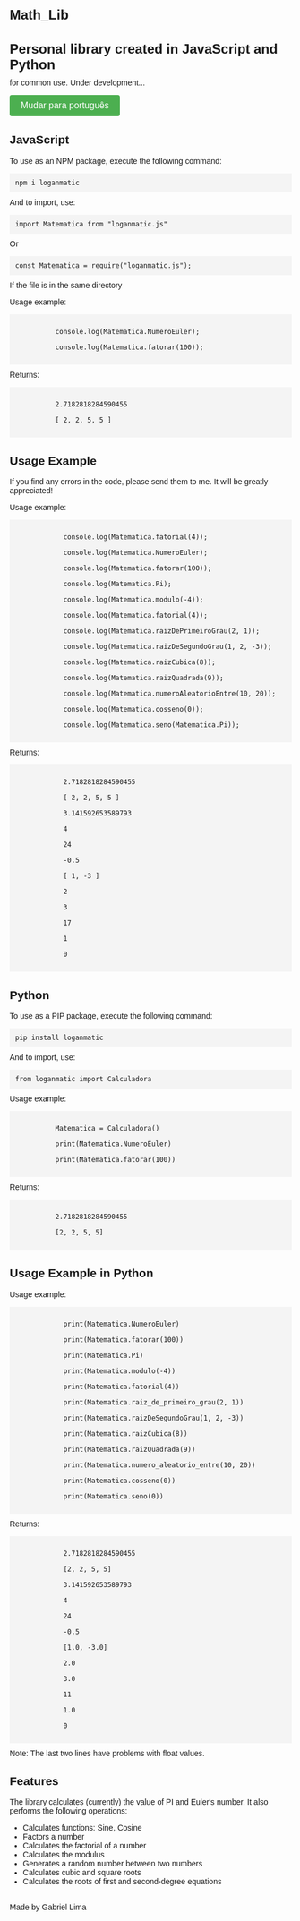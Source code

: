 # Math_Lib

<!DOCTYPE html>
<html lang="pt-br">
<head>
  <meta charset="UTF-8">
  <title>Biblioteca Pessoal - Gabriel Lima</title>
  <style>
    body {
      font-family: Arial, sans-serif;
      margin: 20px;
    }
    h1 {
      font-size: 24px;
      margin-bottom: 10px;
    }
    p {
      margin-top: 0;
    }
    code {
      display: block;
      background-color: #f4f4f4;
      padding: 10px;
      margin-bottom: 10px;
    }
    .section {
      margin-top: 30px;
    }
    .change-language-btn {
      background-color: #4CAF50;
      border: none;
      color: white;
      padding: 10px 20px;
      text-align: center;
      text-decoration: none;
      display: inline-block;
      font-size: 16px;
      cursor: pointer;
      border-radius: 4px;
      transition: background-color 0.3s ease;
    }
    .change-language-btn:hover {
      background-color: #45a049;
    }
  </style>
</head>
  <body>
    <div id="pt-br" style="display: none;">
      <h1>Biblioteca pessoal criada em JavaScript e Python</h1>
      <p>para uso comum. Em desenvolvimento...</p>
      <button onclick="changeLang()" class="change-language-btn">switch to english</button>
      <div class="section">
        <h2>JavaScript</h2>
        <p>Para usar como pacote NPM, execute o seguinte comando:</p>
        <code>npm i loganmatic</code>
        <p>E para importar, utilize:</p>
        <code>import Matematica from "loganmatic.js"</code>
        <p>Ou</p>
        <code>const Matematica = require("loganmatic.js");</code>
        <p>Se o arquivo estiver no mesmo diretório</p>
        <p>Exemplo de uso:</p>
        <code>
          console.log(Matematica.NumeroEuler);<br>
          console.log(Matematica.fatorar(100));
        </code>
        <p>Retorno:</p>
        <code>
          2.7182818284590455<br>
          [ 2, 2, 5, 5 ]
        </code>
        <div class="section">
          <h2>Exemplo de Uso</h2>
          <p>Se acharem erros no código, me enviem, por favor. Será de grande ajuda!</p>
          <p>Exemplo de uso:</p>
          <code>
            console.log(Matematica.fatorial(4));<br>
            console.log(Matematica.NumeroEuler);<br>
            console.log(Matematica.fatorar(100));<br>
            console.log(Matematica.Pi);<br>
            console.log(Matematica.modulo(-4));<br>
            console.log(Matematica.fatorial(4));<br>
            console.log(Matematica.raizDePrimeiroGrau(2, 1));<br>
            console.log(Matematica.raizDeSegundoGrau(1, 2, -3));<br>
            console.log(Matematica.raizCubica(8));<br>
            console.log(Matematica.raizQuadrada(9));<br>
            console.log(Matematica.numeroAleatorioEntre(10, 20));<br>
            console.log(Matematica.cosseno(0));<br>
            console.log(Matematica.seno(Matematica.Pi));
          </code>
          <p>Retorna:</p>
          <code>
            2.7182818284590455<br>
            [ 2, 2, 5, 5 ]<br>
            3.141592653589793<br>
            4<br>
            24<br>
            -0.5<br>
            [ 1, -3 ]<br>
            2<br>
            3<br>
            17<br>
            1<br>
            0
          </code>
        </div>
      </div>
      <div class="section">
        <h2>Python</h2>
        <p>Para usar como pacote PIP, execute o seguinte comando:</p>
        <code>pip install loganmatic</code>
        <p>E para importar, utilize:</p>
        <code>from loganmatic import Calculadora</code>
        <p>Exemplo de uso:</p>
        <code>
          Matematica = Calculadora()<br>
          print(Matematica.NumeroEuler)<br>
          print(Matematica.fatorar(100))
        </code>
        <p>Retorno:</p>
        <code>
          2.7182818284590455<br>
          [2, 2, 5, 5]
        </code>
        <div class="section">
          <h2>Exemplo de Uso em Python</h2>
          <p>Exemplo de uso:</p>
          <code>
            print(Matematica.NumeroEuler)<br>
            print(Matematica.fatorar(100))<br>
            print(Matematica.Pi)<br>
            print(Matematica.modulo(-4))<br>
            print(Matematica.fatorial(4))<br>
            print(Matematica.raiz_de_primeiro_grau(2, 1))<br>
            print(Matematica.raizDeSegundoGrau(1, 2, -3))<br>
            print(Matematica.raizCubica(8))<br>
            print(Matematica.raizQuadrada(9))<br>
            print(Matematica.numero_aleatorio_entre(10, 20))<br>
            print(Matematica.cosseno(0))<br>
            print(Matematica.seno(0))
          </code>
          <p>Retorna:</p>
          <code>
            2.7182818284590455<br>
            [2, 2, 5, 5]<br>
            3.141592653589793<br>
            4<br>
            24<br>
            -0.5<br>
            [1.0, -3.0]<br>
            2.0<br>
            3.0<br>
            11<br>
            1.0<br>
            0
          </code>
          <p>Observação: As duas últimas linhas apresentam problemas para valores float.</p>
        </div>        
      </div>
      <div class="section">
        <h2>Funcionalidades</h2>
        <p>A biblioteca calcula (atualmente) o valor de PI e do Número de Euler. Além disso, realiza as seguintes operações:</p>
        <ul>
          <li>Calcula funções: Seno, Cosseno</li>
          <li>Fatora um número</li>
          <li>Calcula o fatorial de um número</li>
          <li>Calcula o módulo</li>
          <li>Gera um número aleatório entre 2 números</li>
          <li>Calcula raízes cúbicas e quadradas</li>
          <li>Calcula as raízes de equações de primeiro e segundo grau</li>
        </ul>
      </div>
      <div class="section">
        <p>Feito por Gabriel Lima</p>
      </div>
    </div>
    <div id="eng" style="display: block;">
      <h1>Personal library created in JavaScript and Python</h1>
      <p>for common use. Under development...</p>
      <button onclick="changeLang()" class="change-language-btn">Mudar para português</button>
      <div class="section">
        <h2>JavaScript</h2>
        <p>To use as an NPM package, execute the following command:</p>
        <code>npm i loganmatic</code>
        <p>And to import, use:</p>
        <code>import Matematica from "loganmatic.js"</code>
        <p>Or</p>
        <code>const Matematica = require("loganmatic.js");</code>
        <p>If the file is in the same directory</p>
        <p>Usage example:</p>
        <code>
          console.log(Matematica.NumeroEuler);<br>
          console.log(Matematica.fatorar(100));
        </code>
        <p>Returns:</p>
        <code>
          2.7182818284590455<br>
          [ 2, 2, 5, 5 ]
        </code>
        <div class="section">
          <h2>Usage Example</h2>
          <p>If you find any errors in the code, please send them to me. It will be greatly appreciated!</p>
          <p>Usage example:</p>
          <code>
            console.log(Matematica.fatorial(4));<br>
            console.log(Matematica.NumeroEuler);<br>
            console.log(Matematica.fatorar(100));<br>
            console.log(Matematica.Pi);<br>
            console.log(Matematica.modulo(-4));<br>
            console.log(Matematica.fatorial(4));<br>
            console.log(Matematica.raizDePrimeiroGrau(2, 1));<br>
            console.log(Matematica.raizDeSegundoGrau(1, 2, -3));<br>
            console.log(Matematica.raizCubica(8));<br>
            console.log(Matematica.raizQuadrada(9));<br>
            console.log(Matematica.numeroAleatorioEntre(10, 20));<br>
            console.log(Matematica.cosseno(0));<br>
            console.log(Matematica.seno(Matematica.Pi));
          </code>
          <p>Returns:</p>
          <code>
            2.7182818284590455<br>
            [ 2, 2, 5, 5 ]<br>
            3.141592653589793<br>
            4<br>
            24<br>
            -0.5<br>
            [ 1, -3 ]<br>
            2<br>
            3<br>
            17<br>
            1<br>
            0
          </code>
        </div>
      </div>
      <div class="section">
        <h2>Python</h2>
        <p>To use as a PIP package, execute the following command:</p>
        <code>pip install loganmatic</code>
        <p>And to import, use:</p>
        <code>from loganmatic import Calculadora</code>
        <p>Usage example:</p>
        <code>
          Matematica = Calculadora()<br>
          print(Matematica.NumeroEuler)<br>
          print(Matematica.fatorar(100))
        </code>
        <p>Returns:</p>
        <code>
          2.7182818284590455<br>
          [2, 2, 5, 5]
        </code>
        <div class="section">
          <h2>Usage Example in Python</h2>
          <p>Usage example:</p>
          <code>
            print(Matematica.NumeroEuler)<br>
            print(Matematica.fatorar(100))<br>
            print(Matematica.Pi)<br>
            print(Matematica.modulo(-4))<br>
            print(Matematica.fatorial(4))<br>
            print(Matematica.raiz_de_primeiro_grau(2, 1))<br>
            print(Matematica.raizDeSegundoGrau(1, 2, -3))<br>
            print(Matematica.raizCubica(8))<br>
            print(Matematica.raizQuadrada(9))<br>
            print(Matematica.numero_aleatorio_entre(10, 20))<br>
            print(Matematica.cosseno(0))<br>
            print(Matematica.seno(0))
          </code>
          <p>Returns:</p>
          <code>
            2.7182818284590455<br>
            [2, 2, 5, 5]<br>
            3.141592653589793<br>
            4<br>
            24<br>
            -0.5<br>
            [1.0, -3.0]<br>
            2.0<br>
            3.0<br>
            11<br>
            1.0<br>
            0
          </code>
          <p>Note: The last two lines have problems with float values.</p>
        </div>
      </div>
      <div class="section">
        <h2>Features</h2>
        <p>The library calculates (currently) the value of PI and Euler's number. It also performs the following operations:</p>
        <ul>
          <li>Calculates functions: Sine, Cosine</li>
          <li>Factors a number</li>
          <li>Calculates the factorial of a number</li>
          <li>Calculates the modulus</li>
          <li>Generates a random number between two numbers</li>
          <li>Calculates cubic and square roots</li>
          <li>Calculates the roots of first and second-degree equations</li>
        </ul>
      </div>
      <div class="section">
        <p>Made by Gabriel Lima</p>
      </div>
    </div>
    <script>
      function changeLang(){
        const eng = document.querySelector('#eng');
        const ptBr = document.querySelector('#pt-br');
        if (ptBr.style.display === 'none') {
          ptBr.style.display = 'block';
          eng.style.display = 'none';
        } else {
          eng.style.display = 'block';
          ptBr.style.display = 'none';
        }
      }
    </script>
  </body>
</html>
